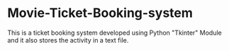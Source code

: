 # Movie-Ticket-Booking-system
This is a ticket booking system developed using Python "Tkinter" Module and it also stores the activity in a text file.
